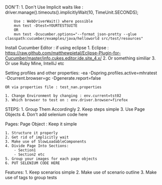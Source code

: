 DON'T:
	1. Don't Use Implicit waits like : 
		driver.manage().timeouts().implicitlyWait(10, TimeUnit.SECONDS);
		
		Use : WebDriverWait() where possible
		mvn test -Dtest=YOURTESTSUITE
		OR
		mvn test -Dcucumber.options="--format json-pretty --glue classpath:cucumber/examples/java/helloworld src/test/resources"

Install Cucumber Editor : if using eclipse
	1. Eclipse : https://raw.github.com/matthewpietal/Eclipse-Plugin-for-Cucumber/master/info.cukes.editor.ide.site_4.x/
	2. Or something similiar
	3. Or use Ruby Mine, IntelliJ etc
	
Setting profiles and other properties:
    -ea -Dspring.profiles.active=mhratest -Dcurrent.browser=gc -Dgenerate.report=false

    OR via properties file : test_nan.properties

	1. Change Environment by changing : env.current=tst02
	3. Which browser to test on : env.driver.browser=firefox
	
STEPS:
	1. Group Them Accordingly
	2. Keep steps simple
	3. Use Page Objects 
	4. Don't add selenium code here

Pages: 
	Page Object : Keep it simple
	
	1. Structure it properly
	2. Get rid of implicitly wait
	3. Make use of SlowLoadableComponents
	4. Divide Page Into Sections:
		- Section1
		- Section2 etc
	5. Group your images for each page objects
	6. PUT SELENIUM CODE HERE
	
Features: 
	1. Keep scenarios simple
	2. Make use of scenario outline
	3. Make use of tags to group tests 
	
